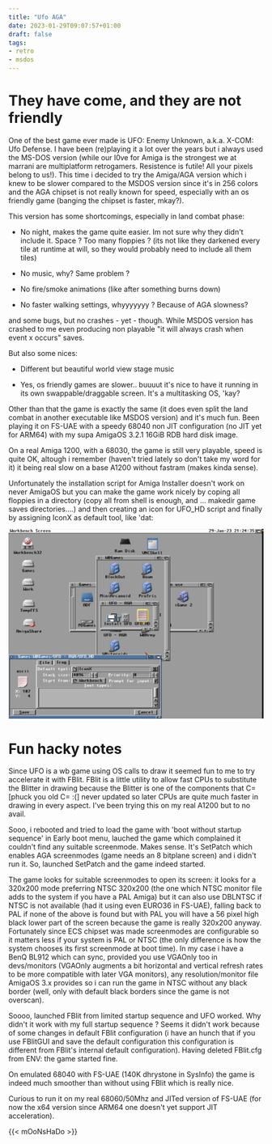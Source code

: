 ```yaml
---
title: "Ufo AGA"
date: 2023-01-29T09:07:57+01:00
draft: false
tags:
- retro
- msdos
---
```

# They have come, and they are not friendly

One of the best game ever made is UFO: Enemy Unknown, a.k.a. X-COM: Ufo Defense. I have been (re)playing it a lot over the years but i always used the MS-DOS version (while our l0ve for Amiga is the strongest we at marrani are multiplatform retrogamers. Resistence is futile! All your pixels belong to us!). This time i decided to try the Amiga/AGA version which i knew to be slower compared to the MSDOS version since it's in 256 colors and the AGA chipset is not really known for speed, especially with an os friendly game (banging the chipset is faster, mkay?).

This version has some shortcomings, especially in land combat phase:

- No night, makes the game quite easier. Im not sure why they didn't include it. Space ? Too many floppies ? (its not like they darkened every tile at runtime at will, so they would probably need to include all them tiles)

- No music, why? Same problem ? 

- No fire/smoke animations (like after something burns down)

- No faster walking settings, whyyyyyyy ? Because of AGA slowness?

and some bugs, but no crashes - yet - though. While MSDOS version has crashed to me even producing non playable "it will always crash when event x occurs" saves.

But also some nices:

- Different but beautiful world view stage music

- Yes, os friendly games are slower.. buuuut it's nice to have it running in its own swappable/draggable screen. It's a multitasking OS, 'kay?

Other than that the game is exactly the same (it does even split the land combat in another executable like MSDOS version) and it's much fun. Been playing it on FS-UAE with a speedy 68040 non JIT configuration (no JIT yet for ARM64) with my supa AmigaOS 3.2.1 16GiB RDB hard disk image.

On a real Amiga 1200, with a 68030, the game is still very playable, speed is quite OK, altough i remember (haven't tried lately so don't take my word for it) it being real slow on a base A1200 without fastram (makes kinda sense).

Unfortunately the installation script for Amiga Installer doesn't work on never AmigaOS but you can make the game work nicely by coping all floppies in a directory (copy all from shell is enough, and ... makedir game saves directories....) and then creating an icon for UFO_HD script and finally by assigning IconX as default tool, like 'dat:

![](./iconx.png)

# Fun hacky notes

Since UFO is a wb game using OS calls to draw it seemed fun to me to try accelerate it with FBlit. FBlit is a little utility to allow fast CPUs to substitute the Blitter in drawing because the Blitter is one of the components that C= [phuck you old C= :(] never updated so later CPUs are quite much faster in drawing in every aspect. I've been trying this on my real A1200 but to no avail.

Sooo, i rebooted and tried to load the game with 'boot without startup sequence' in Early boot menu, lauched the game which complained it couldn't find any suitable screenmode. Makes sense. It's SetPatch which enables AGA screenmodes (game needs an 8 bitplane screen) and i didn't run it. So, launched SetPatch and the game indeed started. 

The game looks for suitable screenmodes to open its screen: it looks for a 320x200 mode preferring NTSC 320x200 (the one which NTSC monitor file adds to the system if you have a PAL Amiga) but it can also use DBLNTSC if NTSC is not available (had it using even EURO36 in FS-UAE), falling back to PAL if none of the above is found but with PAL you will have a 56 pixel high black lower part of the screen because the game is really 320x200 anyway. Fortunately since ECS chipset was made screenmodes are configurable so it matters less if your system is PAL or NTSC (the only difference is how the system chooses its first screenmode at boot time). In my case i have a BenQ BL912 which can sync, provided you use VGAOnly too in devs/monitors (VGAOnly augments a bit horizontal and vertical refresh rates to be more compatible with later VGA monitors), any resolution/monitor file AmigaOS 3.x provides so i can run the game in NTSC without any black border (well, only with default black borders since the game is not overscan).

Soooo, launched FBlit from limited startup sequence and UFO worked. Why didn't it work with my full startup sequence ? Seems it didn't work because of some changes in default FBlit configuration (i have an hunch that if you use FBlitGUI and save the default configuration this configuration is different from FBlit's internal default configuration). Having deleted FBlit.cfg from ENV: the game started fine. 

On emulated 68040 with FS-UAE (140K dhrystone in SysInfo) the game is indeed much smoother than without using FBlit which is really nice.

Curious to run it on my real 68060/50Mhz and JITed version of FS-UAE (for now the x64 version since ARM64 one doesn't yet support JIT acceleration).

{{< mOoNsHaDo >}}